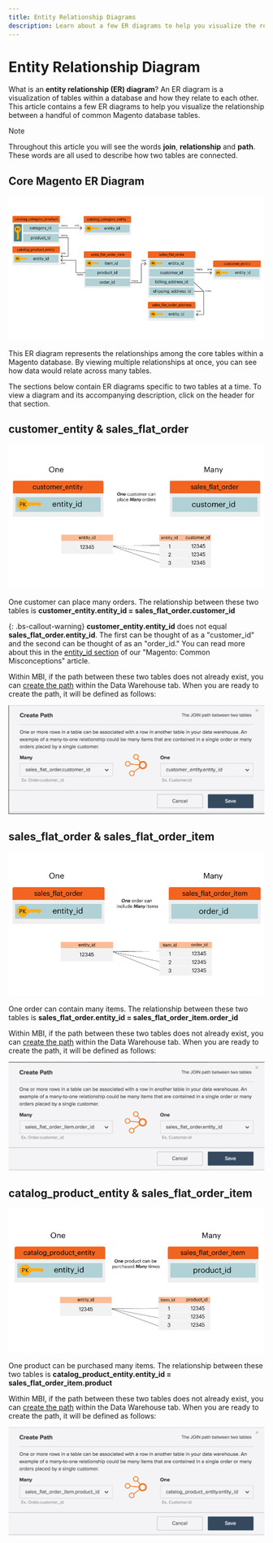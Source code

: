 ```yaml
---
title: Entity Relationship Diagrams
description: Learn about a few ER diagrams to help you visualize the relationship between a handful of common Magento database tables.
---
```

# Entity Relationship Diagram

What is an **entity relationship (ER) diagram**? An ER diagram is a visualization of tables within a database and how they relate to each other. This article contains a few ER diagrams to help you visualize the relationship between a handful of common Magento database tables.

>[!NOTE]
>
>Throughout this article you will see the words **join**, **relationship** and **path**. These words are all used to describe how two tables are connected.

## Core Magento ER Diagram

![4_DB_Chart](../../assets/4_DB_Chart.png)

This ER diagram represents the relationships among the core tables within a Magento database. By viewing multiple relationships at once, you can see how data would relate across many tables.

The sections below contain ER diagrams specific to two tables at a time. To view a diagram and its accompanying description, click on the header for that section.

## customer\_entity & sales\_flat\_order

![One Customer Many Orders](../../assets/2_OneCustomerManyOrders.png)

One customer can place many orders. The relationship between these two tables is **customer\_entity.entity\_id = sales\_flat\_order.customer\_id**

{: .bs-callout-warning}
**customer\_entity.entity\_id** does not equal **sales\_flat\_order.entity\_id**. The first can be thought of as a "customer\_id" and the second can be thought of as an "order\_id." You can read more about this in the [entity\_id section](https://support.magento.com/hc/en-us/articles/360016729951) of our "Magento: Common Misconceptions" article.

Within MBI, if the path between these two tables does not already exist, you can [create the path](../data-warehouse-mgr/create-paths-calc-columns.md) within the Data Warehouse tab. When you are ready to create the path, it will be defined as follows:

![](../../assets/SFO___CE_path.png)

## sales\_flat\_order & sales\_flat\_order\_item

![1_OneOrderManyItems](../../assets/1_OneOrderManyItems.png)

One order can contain many items. The relationship between these two tables is **sales\_flat\_order.entity\_id = sales\_flat\_order\_item.order\_id**

Within MBI, if the path between these two tables does not already exist, you can [create the path](../data-warehouse-mgr/create-paths-calc-columns.md) within the Data Warehouse tab. When you are ready to create the path, it will be defined as follows:

![](../../assets/SFOI___SFO_path.png)

## catalog\_product\_entity & sales\_flat\_order\_item

![3_OneProductManyTimes](../../assets/3_OneProductManyTimes.png)

One product can be purchased many items. The relationship between these two tables is **catalog\_product\_entity.entity\_id = sales\_flat\_order\_item.product**

Within MBI, if the path between these two tables does not already exist, you can [create the path](../data-warehouse-mgr/create-paths-calc-columns.md) within the Data Warehouse tab. When you are ready to create the path, it will be defined as follows:

![](../../assets/SFOI___CPE_path.png)
